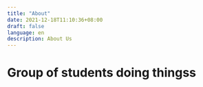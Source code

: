 ```yaml
---
title: "About"
date: 2021-12-18T11:10:36+08:00
draft: false
language: en
description: About Us
---
```

# Group of students doing thingss